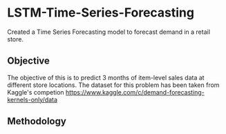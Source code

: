 # LSTM-Time-Series-Forecasting
Created a Time Series Forecasting model to forecast demand in a retail store.
## Objective
The objective of this is to predict 3 months of item-level sales data at different store locations.
The dataset for this problem has been taken from Kaggle's competion
https://www.kaggle.com/c/demand-forecasting-kernels-only/data

## Methodology

